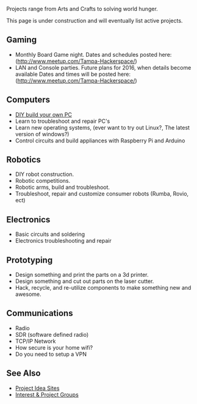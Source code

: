 Projects range from Arts and Crafts to solving world hunger.

This page is under construction and will eventually list active projects.

Gaming
------

-   Monthly Board Game night. Dates and schedules posted here: (http://www.meetup.com/Tampa-Hackerspace/)
-   LAN and Console parties. Future plans for 2016, when details become available Dates and times will be posted here: (http://www.meetup.com/Tampa-Hackerspace/)

Computers
---------

-   [DIY build your own PC](Homebrew_Computing.md "wikilink")
-   Learn to troubleshoot and repair PC's
-   Learn new operating systems, (ever want to try out Linux?, The latest version of windows?)
-   Control circuits and build appliances with Raspberry Pi and Arduino

Robotics
--------

-   DIY robot construction.
-   Robotic competitions.
-   Robotic arms, build and troubleshoot.
-   Troubleshoot, repair and customize consumer robots (Rumba, Rovio, ect)

Electronics
-----------

-   Basic circuits and soldering
-   Electronics troubleshooting and repair

Prototyping
-----------

-   Design something and print the parts on a 3d printer.
-   Design something and cut out parts on the laser cutter.
-   Hack, recycle, and re-utilize components to make something new and awesome.

Communications
--------------

-   Radio
-   SDR (software defined radio)
-   TCP/IP Network
-   How secure is your home wifi?
-   Do you need to setup a VPN

See Also
--------

-   [Project Idea Sites](Project_Idea_Sites.md "wikilink")
-   [Interest &amp; Project Groups](Interest_&amp;_Project_Groups.md "wikilink")

